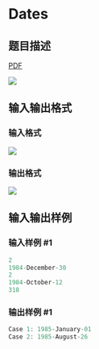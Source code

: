 # Dates

## 题目描述

[problemUrl]: https://uva.onlinejudge.org/index.php?option=com_onlinejudge&Itemid=8&category=25&page=show_problem&problem=2341

[PDF](https://uva.onlinejudge.org/external/113/p11356.pdf)

![](https://cdn.luogu.com.cn/upload/vjudge_pic/UVA11356/7c6f39d6b3b26562358d84df55d36d8109001a3c.png)

## 输入输出格式

### 输入格式

![](https://cdn.luogu.com.cn/upload/vjudge_pic/UVA11356/70d6c69ff06ad9ffda93ca7ddf8b74b948f25685.png)

### 输出格式

![](https://cdn.luogu.com.cn/upload/vjudge_pic/UVA11356/7f9086b6fc7467ad8d6a03c33c198109e2c7206c.png)

## 输入输出样例

### 输入样例 #1

```cpp
2
1984-December-30
2
1984-October-12
318
```


### 输出样例 #1

```cpp
Case 1: 1985-January-01
Case 2: 1985-August-26
```


